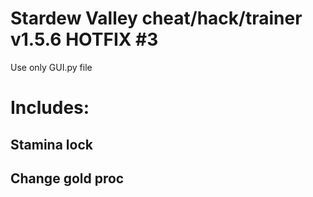 # Stardew Valley cheat/hack/trainer v1.5.6 HOTFIX #3
Use only GUI.py file
# Includes:
## Stamina lock
## Change gold proc
